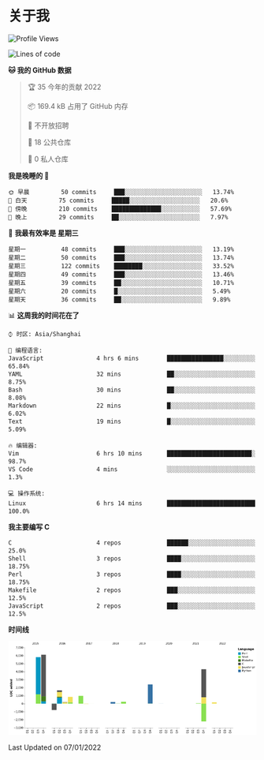 # 关于我

<!--START_SECTION:waka-->
![Profile Views](http://img.shields.io/badge/%E4%B8%AA%E4%BA%BA%E5%B0%81%E9%9D%A2%E8%A7%82%E7%9C%8B%E6%AC%A1%E6%95%B0-11-blue)

![Lines of code](https://img.shields.io/badge/%E4%BB%8E%E3%80%8C%E4%BD%A0%E5%A5%BD%E4%B8%96%E7%95%8C%E3%80%8D%E6%88%91%E5%B7%B2%E7%BB%8F%E5%86%99%E4%BA%86-20%20Thousand%20%E8%A1%8C%E4%BB%A3%E7%A0%81-blue)

**🐱 我的 GitHub 数据** 

> 🏆 35 今年的贡献 2022
 > 
> 📦 169.4 kB 占用了 GitHub 内存 
 > 
> 🚫 不开放招聘
 > 
> 📜 18 公共仓库 
 > 
> 🔑 0 私人仓库  
 > 
**我是晚睡的 🦉** 

```text
🌞 早晨         50 commits     ███░░░░░░░░░░░░░░░░░░░░░░   13.74% 
🌆 白天         75 commits     █████░░░░░░░░░░░░░░░░░░░░   20.6% 
🌃 傍晚         210 commits    ██████████████░░░░░░░░░░░   57.69% 
🌙 晚上         29 commits     ██░░░░░░░░░░░░░░░░░░░░░░░   7.97%

```
📅 **我最有效率是 星期三** 

```text
星期一          48 commits     ███░░░░░░░░░░░░░░░░░░░░░░   13.19% 
星期二          50 commits     ███░░░░░░░░░░░░░░░░░░░░░░   13.74% 
星期三          122 commits    ████████░░░░░░░░░░░░░░░░░   33.52% 
星期四          49 commits     ███░░░░░░░░░░░░░░░░░░░░░░   13.46% 
星期五          39 commits     ██░░░░░░░░░░░░░░░░░░░░░░░   10.71% 
星期六          20 commits     █░░░░░░░░░░░░░░░░░░░░░░░░   5.49% 
星期天          36 commits     ██░░░░░░░░░░░░░░░░░░░░░░░   9.89%

```


📊 **这周我的时间花在了** 

```text
⌚︎ 时区: Asia/Shanghai

💬 编程语言: 
JavaScript               4 hrs 6 mins        ████████████████░░░░░░░░░   65.84% 
YAML                     32 mins             ██░░░░░░░░░░░░░░░░░░░░░░░   8.75% 
Bash                     30 mins             ██░░░░░░░░░░░░░░░░░░░░░░░   8.08% 
Markdown                 22 mins             █░░░░░░░░░░░░░░░░░░░░░░░░   6.02% 
Text                     19 mins             █░░░░░░░░░░░░░░░░░░░░░░░░   5.09%

🔥 编辑器: 
Vim                      6 hrs 10 mins       ████████████████████████░   98.7% 
VS Code                  4 mins              ░░░░░░░░░░░░░░░░░░░░░░░░░   1.3%

💻 操作系统: 
Linux                    6 hrs 14 mins       █████████████████████████   100.0%

```

**我主要编写 C** 

```text
C                        4 repos             ██████░░░░░░░░░░░░░░░░░░░   25.0% 
Shell                    3 repos             ████░░░░░░░░░░░░░░░░░░░░░   18.75% 
Perl                     3 repos             ████░░░░░░░░░░░░░░░░░░░░░   18.75% 
Makefile                 2 repos             ███░░░░░░░░░░░░░░░░░░░░░░   12.5% 
JavaScript               2 repos             ███░░░░░░░░░░░░░░░░░░░░░░   12.5%

```


**时间线**

![Chart not found](https://raw.githubusercontent.com/Arondight/Arondight/master/charts/bar_graph.png) 


 Last Updated on 07/01/2022
<!--END_SECTION:waka-->

